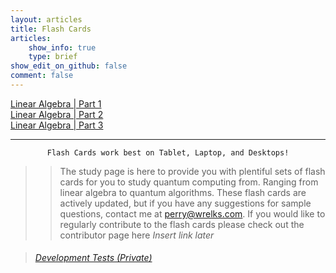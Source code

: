 ```yaml
---
layout: articles
title: Flash Cards
articles:
    show_info: true
    type: brief
show_edit_on_github: false
comment: false
---
```


<div class="article__content" markdown="1">

<a itemprop="headline" class="item__header" href="/flashcards/page-build/repo/1%20Basics.html">Linear Algebra | Part 1</a><br>
<a itemprop="headline" class="item__header" href="/flashcards/page-build/repo/2%20Basics%202.html">Linear Algebra | Part 2</a><br>
<a itemprop="headline" class="item__header" href="/flashcards/page-build/repo/3%20Basics%203.html">Linear Algebra | Part 3</a><br>

---

<center>
<code class="error highlighter-rouge"><i class="fas fa-exclamation-triangle" style="font-size: 15px;"></i> Flash Cards work best on Tablet, Laptop, and Desktops! <i class="fas fa-exclamation-triangle" style="font-size: 15px;"></i></code> 
</center>

>> The study page is here to provide you with plentiful sets of flash cards for you to study quantum computing from. Ranging from linear algebra to quantum algorithms. These flash cards are actively updated, but if you have any suggestions for sample questions, contact me at <perry@wrelks.com>. 
If you would like to regularly contribute to the flash cards please check out the contributor page here *Insert link later*

<blockquote><h6><a href="https://wrelks.com/flashcards/">Development Tests <i>(Private)</i></a></h6></blockquote>

</div>